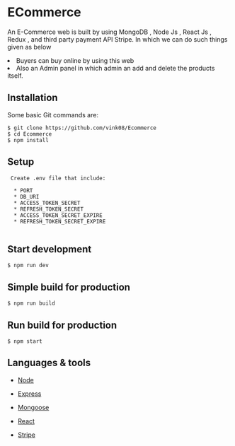 # ECommerce
An E-Commerce web is built by using MongoDB , Node Js , React Js , Redux , and third party payment API Stripe. In which we can do such things given as below
<li>Buyers can buy online by using this web </li>
<li>Also an Admin panel in which admin an add and delete the products itself. </li>

## Installation

Some basic Git commands are:

```
$ git clone https://github.com/vink08/Ecommerce
$ cd Ecommerce
$ npm install
```
## Setup

```
 Create .env file that include:

  * PORT
  * DB_URI
  * ACCESS_TOKEN_SECRET
  * REFRESH_TOKEN_SECRET
  * ACCESS_TOKEN_SECRET_EXPIRE
  * REFRESH_TOKEN_SECRET_EXPIRE
  
```
## Start development

```
$ npm run dev
```

## Simple build for production

```
$ npm run build
```

## Run build for production

```
$ npm start
```

## Languages & tools

- [Node](https://nodejs.org/en/)

- [Express](https://expressjs.com/)

- [Mongoose](https://mongoosejs.com/)

- [React](https://reactjs.org/)

- [Stripe](https://stripe.com/en-in)
